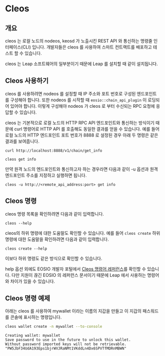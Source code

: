 # Cleos

## 개요

cleos 는 로컬 노드의 nodeos, keosd 가 노출시킨 REST API 와 통신하는 명령줄 인터페이스(CLI) 입니다. 개발자들은 cleos 를 사용하여 스마트 컨트랙트를 배포하고 테스트 할 수 있습니다.

cleos 는 Leap 소프트웨어의 일부분이기 때문에 Leap 를 설치할 때 같이 설치됩니다.

## Cleos 사용하기

cleos 를 사용하려면 nodeos 를 설정할 때 IP 주소와 포트 번호로 구성된 엔드포인트를 구성해야 합니다. 또한  nodeos 를 시작할 때 `eosio::chain_api_plugin` 이 로딩되어 있어야 합니다. 이렇게 구성해야 nodeos 가 cleos 로 부터 수신되는 RPC 요청에 응답할 수 있습니다.

cleos 는 기본적으로 로컬 노드의 HTTP RPC API 엔드포인트와 통신하는 방식이기 때문에 curl 명령어로 HTTP API 를 호출해도 동일한 결과를 얻을 수 있습니다. 예를 들어 로컬 노드의 HTTP 엔드포인트 포트 번호가 8888 로 설정된 경우 아래 두 명령은 같은 결과를 보여줍니다.

```
curl http://localhost:8888/v1/chain/get_info
```

```
cleos get info
```

만약 원격 노드의 엔드포인트와 통신하고자 하는 경우라면 다음과 같이 -u 옵션과 원격 엔드포인트 주소를 지정하고 실행하면 됩니다.

```
cleos -u http://<remote_api_address:port> get info
```

## Cleos 명령

cleos 명령 목록을 확인하려면 다음과 같이 입력합니다.

```
cleos --help
```

cleos의 하위 명령에 대한 도움말도 확인할 수 있습니다. 예를 들어 `cleos create` 하위 명령에 대한 도움말을 확인하려면 다음과 같이 입력합니다.

```
cleos create --help
```

이보다 하위 명령도 같은 방식으로 확인할 수 있습니다.

help 옵션 외에도 EOSIO 개발자 포털에서 [Cleos 명령어 레퍼런스](https://developers.eos.io/manuals/eos/latest/cleos/command-reference/index)를 확인할 수 있습니다. 다만 지원이 끊긴 EOSIO 의 레퍼런스 문서이기 때문에 Leap 에서 사용하는 명령어와 차이가 있을 수 있습니다.

## Cleos 명령 예제

아래는 cleos 를 사용하여 mywallet 이라는 이름의 지갑을 만들고 이 지갑의 패스워드를 콘솔에 표시하는 명령입니다.

```bash
cleos wallet create -n mywallet --to-console
```

```
Creating wallet: mywallet
Save password to use in the future to unlock this wallet.
Without password imported keys will not be retrievable.
"PW5JbF34UdA193Eps1bjrWVJRaNMt1VKddLn4Dx6SPVTfMDRnMBWN"
```
